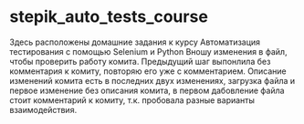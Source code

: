 # stepik_auto_tests_course
Здесь расположены домашние задания к курсу Автоматизация тестирования с помощью Selenium и Python
Вношу изменения в файл, чтобы проверить работу комита.
Предыдущий шаг выпонлила без комментария к комиту, повторяю его уже с комментарием.
Описание изменений комита есть в последних двух изменениях, загрузка файла и первое изменение без описания комита, в первом дабовление файла стоит комментарий к комиту, т.к. пробовала разные варианты взаимодействия.
